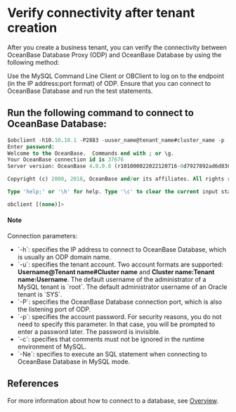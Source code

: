 # Verify connectivity after tenant creation

After you create a business tenant, you can verify the connectivity between OceanBase Database Proxy (ODP) and OceanBase Database by using the following method:

Use the MySQL Command Line Client or OBClient to log on to the endpoint (in the IP address:port format) of ODP. Ensure that you can connect to OceanBase Database and run the test statements.

## Run the following command to connect to OceanBase Database:

```sql
$obclient -h10.10.10.1 -P2883 -uuser_name@tenant_name#cluster_name -p
Enter password:
Welcome to the OceanBase.  Commands end with ; or \g.
Your OceanBase connection id is 37676
Server version: OceanBase 4.0.0.0 (r101000022022120716-0d7927892ad6d830e28437af099f018b0ad9a322) (Built Dec  7 2022 16:22:15)

Copyright (c) 2000, 2018, OceanBase and/or its affiliates. All rights reserved.

Type 'help;' or '\h' for help. Type '\c' to clear the current input statement.

obclient [(none)]>
```

  <main id="notice" type='explain'>
    <h4>Note</h4>
    <p>Connection parameters:</p>
    <ul>
    <li>`-h`: specifies the IP address to connect to OceanBase Database, which is usually an ODP domain name. </li>
    <li>`-u`: specifies the tenant account. Two account formats are supported: <strong>Username@Tenant name#Cluster name</strong> and <strong>Cluster name:Tenant name:Username</strong>. The default username of the administrator of a MySQL tenant is `root`. The default administrator username of an Oracle tenant is `SYS`. </li>
    <li>`-P`: specifies the OceanBase Database connection port, which is also the listening port of ODP. </li>
    <li>`-p`: specifies the account password. For security reasons, you do not need to specify this parameter. In that case, you will be prompted to enter a password later. The password is invisible. </li>
    <li>`-c`: specifies that comments must not be ignored in the runtime environment of MySQL. </li>
    <li>`-Ne`: specifies to execute an SQL statement when connecting to OceanBase Database in MySQL mode. </li>
    </ul>
  </main>

## References

For more information about how to connect to a database, see [Overview](../../../../3.develop/1.application-development-of-mysql-mode/1.database-connection-with-client-of-mysql-mode/1.connection-methods-overview-of-mysql-mode.md).
